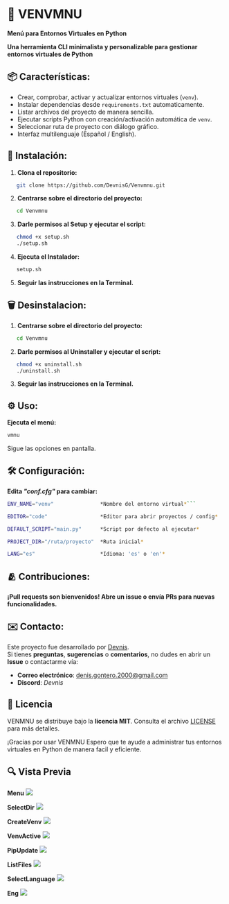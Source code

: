 # 🐍 VENVMNU

**Menú para Entornos Virtuales en Python**

__Una herramienta CLI minimalista y personalizable para gestionar entornos virtuales de Python__

## 📦 Características:

- Crear, comprobar, activar y actualizar entornos virtuales (`venv`).
- Instalar dependencias desde `requirements.txt` automaticamente.
- Listar archivos del proyecto de manera sencilla.
- Ejecutar scripts Python con creación/activación automática de `venv`.
- Seleccionar ruta de proyecto con diálogo gráfico.
- Interfaz multilenguaje (Español / English).

## 🚀 Instalación:

1. **Clona el repositorio:**
```bash
   git clone https://github.com/DevnisG/Venvmnu.git
```

2. **Centrarse sobre el directorio del proyecto:** 
```bash
   cd Venvmnu
```

3. **Darle permisos al Setup y ejecutar el script:**
```bash
   chmod +x setup.sh
   ./setup.sh
```

4. **Ejecuta el Instalador:**
```bash
   setup.sh
```
5. **Seguir las instrucciones en la Terminal.**

## 🗑️ Desinstalacion:

1. **Centrarse sobre el directorio del proyecto:**
```bash
   cd Venvmnu
```

2. **Darle permisos al Uninstaller y ejecutar el script:**
```bash
   chmod +x uninstall.sh
   ./uninstall.sh
```

3. **Seguir las instrucciones en la Terminal.**

## ⚙️ Uso:

**Ejecuta el menú:**
```bash
vmnu
```
Sigue las opciones en pantalla.

## 🛠️ Configuración:

**Edita *"conf.cfg"* para cambiar:**
```bash
ENV_NAME="venv"               *Nombre del entorno virtual*```
```
```bash
EDITOR="code"                 *Editor para abrir proyectos / config*
```
```bash
DEFAULT_SCRIPT="main.py"      *Script por defecto al ejecutar*
```
```bash
PROJECT_DIR="/ruta/proyecto"  *Ruta inicial*
```
```bash
LANG="es"                     *Idioma: 'es' o 'en'*
```

## 🫂 Contribuciones:

**¡Pull requests son bienvenidos! Abre un issue o envía PRs para nuevas funcionalidades.**

## ✉️ Contacto:

Este proyecto fue desarrollado por [Devnis](https://github.com/DevnisG).  
Si tienes **preguntas**, **sugerencias** o **comentarios**, no dudes en abrir un **Issue** o contactarme vía:

- **Correo electrónico**: <denis.gontero.2000@gmail.com>  
- **Discord**: *Devnis*  

## 📜 Licencia

VENMNU se distribuye bajo la **licencia MIT**. Consulta el archivo [LICENSE](LICENSE) para más detalles.  

¡Gracias por usar VENMNU Espero que te ayude a administrar tus entornos virtuales en Python de manera facil y eficiente.

## 🔍 Vista Previa

**Menu**
<img src="github/imgs/menu.png"> 

**SelectDir**
<img src="github/imgs/select_dir.png"> 

**CreateVenv**
<img src="github/imgs/create_venv.png"> 

**VenvActive**
<img src="github/imgs/venv_active.png"> 

**PipUpdate**
<img src="github/imgs/pip_update.png"> 

**ListFiles**
<img src="github/imgs/list_files.png"> 

**SelectLanguage**
<img src="github/imgs/select_language.png"> 

**Eng**
<img src="github/imgs/eng.png"> 
